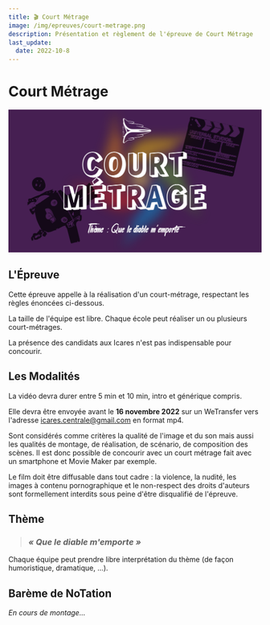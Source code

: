 ```yaml
---
title: 🎬 Court Métrage
image: /img/epreuves/court-metrage.png
description: Présentation et règlement de l'épreuve de Court Métrage
last_update:
  date: 2022-10-8
---
```


# Court Métrage

![Image Court Métrage](/img/epreuves/court-metrage.png)

## L'Épreuve
Cette épreuve appelle à la réalisation d'un court-métrage, respectant les règles énoncées ci-dessous.

La taille de l'équipe est libre. Chaque école peut réaliser un ou plusieurs court-métrages. 

La présence des candidats aux Icares n'est pas indispensable pour concourir. 

## Les Modalités
La vidéo devra durer entre 5 min et 10 min, intro et générique compris.

Elle devra être envoyée avant le **16 novembre 2022** sur un WeTransfer vers l'adresse [icares.centrale@gmail.com](mailto:icares.centrale@gmail.com) en format mp4. 

Sont considérés comme critères la qualité de l'image et du son mais aussi les qualités de montage, de réalisation, de scénario, de composition des scènes. Il est donc possible de concourir avec un court métrage fait avec un smartphone et Movie Maker par exemple.

Le film doit être diffusable dans tout cadre : la violence, la nudité, les images à contenu pornographique et le non-respect des droits d'auteurs sont formellement interdits sous peine d'être disqualifié de l'épreuve. 

## Thème

> ### ***« Que le diable m'emporte »***

Chaque équipe peut prendre libre interprétation du thème (de façon humoristique, dramatique, ...).

## Barème de NoTation
*En cours de montage...* 
